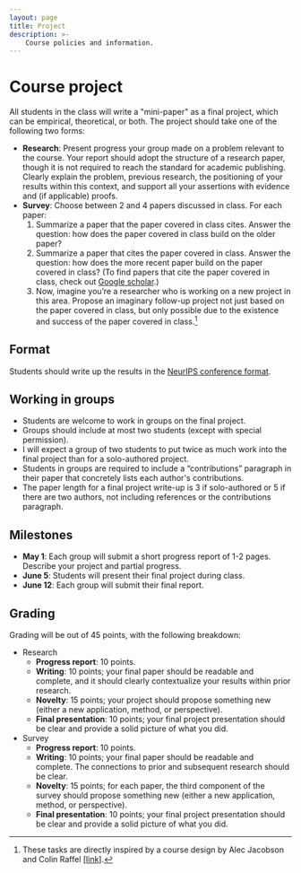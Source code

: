 ```yaml
---
layout: page
title: Project
description: >-
    Course policies and information.
---
```


# Course project

All students in the class will write a "mini-paper" as a final project, which can be empirical, theoretical, or both. The project should take one of the following two forms:
- **Research**: Present progress your group made on a problem relevant to the course. Your report should adopt the structure of a research paper, though it is not required to reach the standard for academic publishing. Clearly explain the problem, previous research, the positioning of your results within this context, and support all your assertions with evidence and (if applicable) proofs.
- **Survey**: Choose between 2 and 4 papers discussed in class. For each paper:
  1. Summarize a paper that the paper covered in class cites. Answer the question: how does the paper covered in class build on the older paper?
  2. Summarize a paper that cites the paper covered in class. Answer the question: how does the more recent paper build on the paper covered in class? (To find papers that cite the paper covered in class, check out [Google scholar](https://scholar.google.com/).)
  3. Now, imagine you’re a researcher who is working on a new project in this area. Propose an imaginary follow-up project not just based on the paper covered in class, but only possible due to the existence and success of the paper covered in class.[^1]

## Format
Students should write up the results in the [NeurIPS conference format](https://neurips.cc/Conferences/2023/PaperInformation/StyleFiles).

## Working in groups
- Students are welcome to work in groups on the final project.
- Groups should include at most two students (except with special permission).
- I will expect a group of two students to put twice as much work into the final project than for a solo-authored project.
- Students in groups are required to include a “contributions” paragraph in their paper that concretely lists each author's contributions.
- The paper length for a final project write-up is 3 if solo-authored or 5 if there are two authors, not including references or the contributions paragraph.

## Milestones
- **May 1**: Each group will submit a short progress report of 1-2 pages. Describe your project and partial progress.
- **June 5**: Students will present their final project during class.
- **June 12**: Each group will submit their final report.

## Grading
Grading will be out of 45 points, with the following breakdown:
- Research
  - **Progress report**: 10 points.
  - **Writing**: 10 points; your final paper should be readable and complete, and it should clearly contextualize your results within prior research.
  - **Novelty**: 15 points; your project should propose something new (either a new application, method, or perspective).
  - **Final presentation**: 10 points; your final project presentation should be clear and provide a solid picture of what you did.
- Survey
  - **Progress report**: 10 points.
  - **Writing**: 10 points; your final paper should be readable and complete. The connections to prior and subsequent research should be clear.
  - **Novelty**: 15 points; for each paper, the third component of the survey should propose something new (either a new application, method, or perspective).
  - **Final presentation**: 10 points; your final project presentation should be clear and provide a solid picture of what you did.

[^1]: These tasks are directly inspired by a course design by Alec Jacobson and Colin Raffel [[link]](https://colinraffel.com/blog/role-playing-seminar.html).
